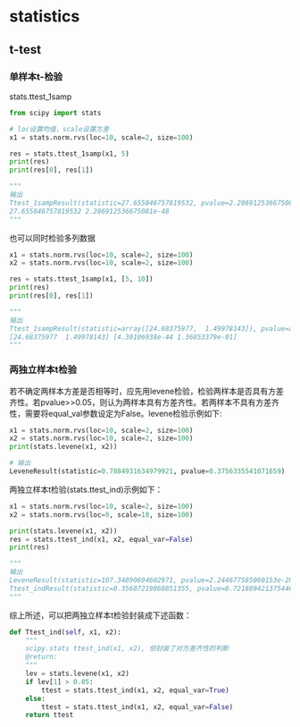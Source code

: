 # statistics

## t-test  

### 单样本t-检验

stats.ttest_1samp  

```python
from scipy import stats

# loc设置均值，scale设置方差
x1 = stats.norm.rvs(loc=10, scale=2, size=100)

res = stats.ttest_1samp(x1, 5)
print(res)
print(res[0], res[1])

"""
输出
Ttest_1sampResult(statistic=27.655846757819532, pvalue=2.286912536675081e-48)
27.655846757819532 2.286912536675081e-48
"""
```

也可以同时检验多列数据  

```python
x1 = stats.norm.rvs(loc=10, scale=2, size=100)
x2 = stats.norm.rvs(loc=10, scale=2, size=100)

res = stats.ttest_1samp(x1, [5, 10])
print(res)
print(res[0], res[1])

"""
输出
Ttest_1sampResult(statistic=array([24.68375977,  1.49978143]), pvalue=array([4.30106938e-44, 1.36853379e-01]))
[24.68375977  1.49978143] [4.30106938e-44 1.36853379e-01]
"""
```

### 两独立样本t检验  

若不确定两样本方差是否相等时，应先用levene检验，检验两样本是否具有方差齐性。若pvalue>>0.05，则认为两样本具有方差齐性。若两样本不具有方差齐性，需要将equal_val参数设定为False。levene检验示例如下:  

```python
x1 = stats.norm.rvs(loc=10, scale=2, size=100)
x2 = stats.norm.rvs(loc=10, scale=2, size=100)
print(stats.levene(x1, x2))

# 输出
LeveneResult(statistic=0.7884931634979921, pvalue=0.3756335541071659)
```

两独立样本t检验(stats.ttest_ind)示例如下：  

```python
x1 = stats.norm.rvs(loc=10, scale=2, size=100)
x2 = stats.norm.rvs(loc=9, scale=10, size=100)

print(stats.levene(x1, x2))
res = stats.ttest_ind(x1, x2, equal_var=False)
print(res)

"""
输出
LeveneResult(statistic=107.34890694602971, pvalue=2.244677585060153e-20)
Ttest_indResult(statistic=0.35687219868851355, pvalue=0.7218894213754461)
"""
```

综上所述，可以把两独立样本t检验封装成下述函数：  

```python
def Ttest_ind(self, x1, x2):
    """
    scipy.stats ttest_ind(x1, x2), 但封装了对方差齐性的判断
    @return:
    """
    lev = stats.levene(x1, x2)
    if lev[1] > 0.05:
        ttest = stats.ttest_ind(x1, x2, equal_var=True)
    else:
        ttest = stats.ttest_ind(x1, x2, equal_var=False)
    return ttest
```
